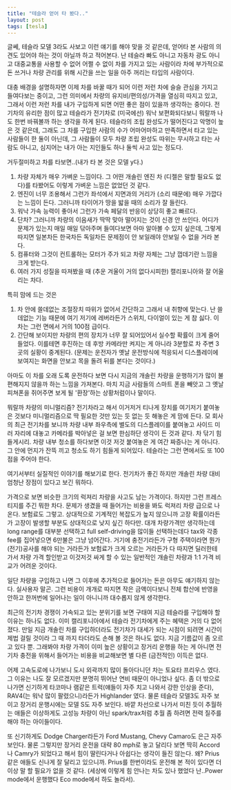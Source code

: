 ```yaml
---
title: "테슬라 얻어 타 봤다.."
layout: post
tags: [tesla]
---
```


글쎄, 테슬라 모델 3라도 사보고 이런 얘기를 해야 맞을 것 같은데, 얻어타 본 사람의 의견도 있어야 하는 것이 아닐까 하고 적어본다. 난 테슬라 빠도 아니고 자동차 광도 아니고 대중교통을 사용할 수 없어 어쩔 수 없이 차를 가지고 있는 사람이라 차에 부가적으로 돈 쓰거나 차량 관리를 위해 시간을 쓰는 일을 아주 꺼리는 타입의 사람이다.

대충 배경을 설명하자면 이제 차를 바꿀 때가 되어 이런 저런 차에 슬슬 관심을 가지고 들여다보는 중이고, 그런 의미에서 차량의 유지비/편의성/가격을 열심히 따지고 있고, 그래서 이런 저런 차를 내가 구입하게 되면 어떤 좋은 점이 있을까 생각하는 중이다. 전기차의 유리한 점이 많고 테슬라가 전기차로 (미국에선) 워낙 보편화되다보니 뭐랄까 나도 한번 바꿔볼까 하는 생각을 하게 된다. 테슬라의 조립 완성도가 떨어진다고 악명이 높은 것 같은데, 그래도 그 차를 구입한 사람의 수가 어마어마하고 만족하면서 타고 있는 사람들이 한 둘이 아닌데, 그 사람들이 모두 차량 조립 완성도 따위는 무시하고 타는 사람도 아니고, 심지어는 내가 아는 지인들도 하나 둘씩 사고 있는 정도다. 

거두절미하고 차를 타보면..(내가 타 본 것은 모델 y다.)
1) 차량 자체가 매우 가벼운 느낌이다. 그 어떤 개솔린 엔진 차 (디젤은 말할 필요도 없다)를 타봤어도 이렇게 가벼운 느낌은 없었던 것 같다.
2) 엔진이 너무 조용해서 그런가 좌석에서 지면과의 거리가 (소리 때문에) 매우 가깝다는 느낌이 든다. 그러니까 타이어가 땅을 밟을 때의 소리가 잘 들린다. 
3) 워낙 가속 능력이 좋아서 그런가 가속 페달의 반응이 상당히 좋고 빠르다.
4) 단차? 그러니까 차량의 이음새가 딱딱 맞아 떨어지는 것이 신경 안 쓰인다. 어디가 문제가 있는지 매일 매일 닦아주며 들여다보면 아마 알아볼 수 있지 싶은데, 그렇게 따지면 일본차든 한국차든 독일차든 문제점이 안 보일래야 안보일 수 없을 거라 본다. 
5) 컴퓨터와 그것이 컨트롤하는 모터가 주가 되고 차량 자체는 그냥 껍데기란 느낌을 크게 받는다. 
6) 여러 가지 성질을 따져봤을 때 (추운 겨울이 거의 없다시피한) 캘리포니아와 잘 어울리는 차다. 

특히 맘에 드는 것은
1) 차 안에 쓸데없는 조절장치 따위가 없어서 간단하고 그래서 내 취향에 맞는다. 난 쓸데없는 기능 때문에 여기 저기에 레버라든가 스위치, 다이얼이 있는 게 참 싫다. 이 차는 그런 면에서 거의 100점 급이다. 
2) 간단해 보이지만 차량의 편의 장치가 너무 잘 되어있어서 실수할 확률이 크게 줄어들었다. 이를테면 후진하는 데 후방 카메라만 켜지는 게 아니라 3분할로 차 주변 3곳의 실황이 중계된다. (문제는 운전자가 옛날 운전방식에 적응되서 디스플레이에 보여지는 화면을 안보고 목을 돌려 뒤를 본다는 것이다.)

아마도 이 차를 오래 도록 운전하다 보면 다시 지금의 개솔린 차량을 운행하기가 많이 불편해지지 않을까 하는 느낌을 가져본다. 마치 지금 사람들의 스마트 폰을 빼앗고 그 옛날 피쳐폰을 쥐어주면 보게 될 '환장'하는 상황처럼이나 말이다.

뭐랄까 차량의 미니멀리즘? 전기차라고 해서 이거저거 티나게 장치를 여기저기 붙여놓은 것보다 미니멀리즘으로 딱 필요한 것만 있는 듯 없는 듯 해놓은 게 맘에 든다. 모 회사의 최근 전기차를 보니까 차량 내부 좌우측에 별도의 디스플레이를 붙여놓고 사이드 미러 자리에 대놓고 카메라를 박아넣은 걸 보면 한심하단 생각이 든 것과 같다. 차 닦기 힘들게시리. 차량 내부 청소를 하다보면 이것 저것 붙여놓은 게 여간 짜증나는 게 아니다. 그 안에 먼지가 잔뜩 끼고 청소도 하기 힘들게 되어있다. 테슬라는 그런 면에서도 또 100점을 주어야 한다. 

여기서부터 실질적인 이야기를 해보기로 한다. 전기차가 좋긴 하지만 개솔린 차량 대비 엄청난 장점이 있다고 보긴 뭐하다.

가격으로 보면 비슷한 크기의 럭져리 차량을 사고도 남는 가격이다. 하지만 그런 프레스티지를 주긴 뭐한 차다. 문제가 생겼을 때 들어가는 비용을 봐도 럭져리 차량 급으로 나온다. 보험료도 그렇고. 상대적으로 기계적인 복잡도가 높지 않으니까 고장 확률이라든가 고장이 발생할 부분도 상대적으로 낮지 싶긴 하다만. 대개 차량가격만 생각하는데 long range를 대부분 선택하고 full self-driving을 많이들 선택하는데다 tax와 각종 fee를 집어넣으면 6만불은 그냥 넘어간다. 거기에 충전기라든가 구형 주택이라면 뭔가 (전기)공사를 해야 되는 거라든가 보험료가 크게 오르는 거라든가 다 따지면 딜러한테 가서 차량 가격 할인받고 이것저것 싸게 할 수 있는 일반적인 개솔린 차량과 1:1 가격 비교가 어려운 것이다.

일단 차량을 구입하고 나면 그 이후에 추가적으로 들어가는 돈은 아무도 얘기하지 않는다. 실사용자 말곤. 그런 비용이 개개로 따지면 작은 금액이다보니 전체 합산에 반영을 안하고 한꺼번에 일어나는 일이 아니니까 대수롭지 않게 생각한다.

최근의 전기차 경쟁이 가속되고 있는 분위기를 보면 구태여 지금 테슬라를 구입해야 할 이유는 하나도 없다. 이미 캘리포니아에서 테슬라 전기차에게 주는 혜택은 거의 다 없어졌다. 만일 지금 개솔린 차를 구입하더라도 전기차가 대세가 되는 시점이 되려면 시간이 제법 걸릴 것이라 그 때 까지 타더라도 손해 볼 것은 하나도 없다. 지금 기름값이 좀 오르고 있다 뿐. 그래봐야 차량 가격이 이미 높은 상황이고 장거리 운행을 하는 게 아니면 전기차 충전을 위해서 들어가는 비용을 비교해보면 별 다른 (금전적인) 이득은 없다.

어제 고속도로에 나가보니 도시 외곽까지 많이 돌아다니던 차는 토요타 프리우스 였다. 그 이유는 나도 잘 모르겠지만 분명히 뛰어난 연비 때문이 아니었나 싶다. 좀 더 밖으로 나가면 신기하게 타코마나 램같은 트럭(얘들이 자주 치고 나와서 강한 인상을 준다), RAV4(는 워낙 많이 팔렸으니)라든가 Highlander 였다. 물론 테슬라 모델3도 자주 보이고 장거리 운행시에는 모델 S도 자주 보인다. 바깥 차선으로 나가서 미친 듯이 추월하는 애들은 이상하게도 고성능 차량이 아닌 spark/trax처럼 추월 좀 하려면 전력 질주를 해야 하는 아이들이다. 

또 신기하게도 Dodge Charger라든가 Ford Mustang, Chevy Camaro도 은근 자주 보인다. 물론 그렇지만 장거리 운전을 대략 80 mph로 놓고 달리다 보면 딱히 Accord나 Camry가 되었다고 해서 힘이 딸린다거나 아쉽다는 생각이 들진 않는다. 왜? Prius같은 애들도 신나게 잘 달리고 있으니까. Prius를 한번이라도 운전해 본 적이 있다면 더 이상 말 할 필요가 없을 것 같다. (세상에 이렇게 힘 안나는 차도 있나 했었다 난..Power mode에서 운행했다 Eco mode에서 하도 놀라서).
